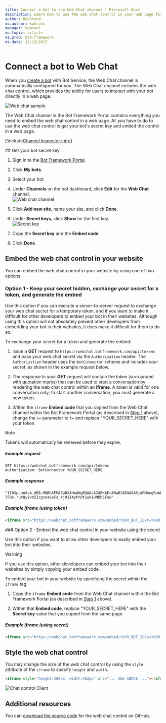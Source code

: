 ```yaml
---
title: Connect a bot to the Web Chat channel | Microsoft Docs
description: Learn how to use the web chat control in your web page for a bot connected to the Web Chat channel.
author: RobStand
ms.author: kamrani
manager: kamrani
ms.topic: article
ms.prod: bot-framework
ms.date: 12/13/2017
---
```


# Connect a bot to Web Chat
When you [create a bot](bot-service-quickstart.md) with Bot Service, the Web Chat channel is automatically configured for you. The Web Chat channel includes the web chat control, which provides the ability for users to interact with your bot directly in a web page.

![Web chat sample](~/media/bot-service-channel-webchat/webchat-sample.png)

The Web Chat channel in the Bot Framework Portal contains everything you need to embed the web chat control in a web page. All you have to do to use the web chat control is get your bot's secret key and embed the control in a web page.

[!include[Channel Inspector intro](~/includes/snippet-channel-inspector.md)]

##<a id="step-1"></a> Get your bot secret key

1. Sign in to the <a href="https://dev.botframework.com/" target="_blank">Bot Framework Portal</a>.

2. Click **My bots**.

3. Select your bot.

4. Under **Channels** on the bot dashboard, click **Edit** for the **Web Chat** channel.  
![Web chat channel](~/media/bot-service-channel-webchat/bot-service-channel-list.png)

5. Click **Add new site**, name your site, and click **Done**.

6. Under **Secret keys**, click **Show** for the first key.  
![Secret key](~/media/bot-service-channel-webchat/secret-key.png)

7. Copy the **Secret key** and the **Embed code**.

8. Click **Done**.

## Embed the web chat control in your website

You can embed the web chat control in your website by using one of two options.

### Option 1 - Keep your secret hidden, exchange your secret for a token, and generate the embed

Use this option if you can execute a server-to-server request to exchange your web chat secret for a temporary token,
and if you want to make it difficult for other developers to embed your bot in their websites. 
Although using this option will not absolutely prevent other developers from embedding your bot in their websites, 
it does make it difficult for them to do so.

To exchange your secret for a token and generate the embed:

1. Issue a **GET** request to `https://webchat.botframework.com/api/tokens` and pass your web chat secret via the `Authorization` header. The `Authorization` header uses the `BotConnector` scheme and includes your secret, as shown in the example request below.

2. The response to your **GET** request will contain the token (surrounded with quotation marks) that can be used to start a conversation by rendering the web chat control within an **iframe**. A token is valid for one conversation only; to start another conversation, you must generate a new token.

3. Within the `iframe` **Embed code** that you copied from the Web Chat channel within the Bot Framework Portal (as described in [Step 1](#step-1) above), change the `s=` parameter to `t=` and replace "YOUR_SECRET_HERE" with your token. 

> [!NOTE]
> Tokens will automatically be renewed before they expire. 

##### Example request

```request
GET https://webchat.botframework.com/api/tokens
Authorization: BotConnector YOUR_SECRET_HERE
```

##### Example response 

```response
"IIbSpLnn8sA.dBB.MQBhAFMAZwBXAHoANgBQAGcAZABKAEcAMwB2ADQASABjAFMAegBuAHYANwA.bbguxyOv0gE.cccJjH-TFDs.ruXQyivVZIcgvosGaFs_4jRj1AyPnDt1wk1HMBb5Fuw"
```

##### Example iframe (using token)

```html
<iframe src="https://webchat.botframework.com/embed/YOUR_BOT_ID?t=YOUR_TOKEN_HERE"></iframe>
```

###<a id="option-2"></a> Option 2 - Embed the web chat control in your website using the secret

Use this option if you want to allow other developers to easily embed your bot into their websites. 

> [!WARNING]
> If you use this option, other developers can embed your bot into their websites 
> by simply copying your embed code.

To embed your bot in your website by specifying the secret within the `iframe` tag:

1. Copy the `iframe` **Embed code** from the Web Chat channel within the Bot Framework Portal (as described in [Step 1](#step-1) above).

2. Within that **Embed code**, replace "YOUR_SECRET_HERE" with the **Secret key** value that you copied from the same page.

##### Example iframe (using secret)

```html
<iframe src="https://webchat.botframework.com/embed/YOUR_BOT_ID?s=YOUR_SECRET_HERE"></iframe>
```

## Style the web chat control

You may change the size of the web chat control by using the `style` attribute of the `iframe` to specify `height` and `width`.

```html
<iframe style="height:480px; width:402px" src="... SEE ABOVE ..."></iframe>
```

![Chat control Client](~/media/chatwidget-client.png)

## Additional resources

You can [download the source code](https://github.com/Microsoft/BotFramework-WebChat) for the web chat control on GitHub.
